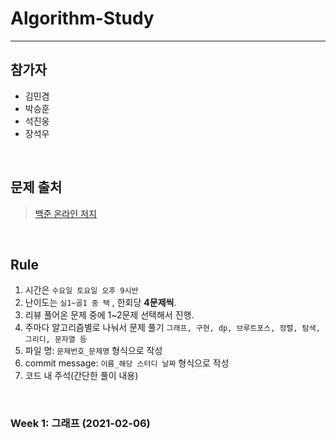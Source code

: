 # **Algorithm-Study**
---
## **참가자**
  - 김민겸
  - 박승훈
  - 석진웅
  - 장석우
  <br>

## **문제 출처**<br>
> [백준 온라인 저지](https://www.acmicpc.net/)
<br>

## Rule

1. 시간은 `수요일 토요일 오후 9시반`
2. 난이도는 `실1~골1 중 택` , 한회당 **4문제씩**.
3. 리뷰 풀어온 문제 중에 1~2문제 선택해서 진행.
4. 주마다 알고리즘별로 나눠서 문제 풀기 `그래프, 구현, dp, 브루트포스, 정렬, 탐색, 그리디, 문자열 등`
5. 파일 명: `문제번호_문제명` 형식으로 작성
6. commit message: `이름_해당 스터디 날짜` 형식으로 작성
6. 코드 내 주석(간단한 풀이 내용)
<br>

### Week 1: 그래프 (2021-02-06)
